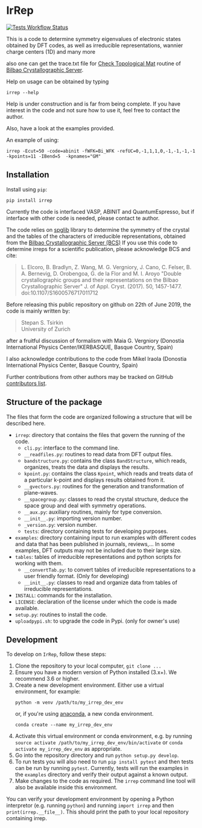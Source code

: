 # IrRep

[![Tests Workflow Status](https://github.com/stepan-tsirkin/irrep/workflows/tests/badge.svg)](https://github.com/stepan-tsirkin/irrep/actions?query=workflow%3Atests)

This is a code to determine symmetry eigenvalues of electronic states obtained by DFT codes, as well as irreducible representations, 
wannier charge centers (1D) and many more

also one can get the trace.txt file for [Check Topological Mat](http://www.cryst.ehu.es/cgi-bin/cryst/programs/topological.pl) routine 
of [Bilbao Crystallographic Server](https://www.cryst.ehu.es).

Help on usage can be obtained by typing

```
irrep --help
```

Help is under construction and is far from being complete. If you have interest in the code and not sure how to use it, 
feel free to contact the author.

Also, have a look at the examples provided.

An example of using: 

```
irrep -Ecut=50 -code=abinit -fWFK=Bi_WFK -refUC=0,-1,1,1,0,-1,-1,-1,-1  -kpoints=11 -IBend=5  -kpnames="GM"
```


## Installation

Install using `pip`:

```
pip install irrep
```

Currently the code is interfaced VASP, ABINIT and QuantumEspresso, but if interface with other code is needed, please contact te author.

The code relies on [spglib](https://github.com/atztogo/spglib) library to determine the symmetry of the crystal
and the tables of the characters of irreducible representations, obtained from the [Bilbao Crystallographic Server (BCS)](http://www.cryst.ehu.es/)
If you use this code to determine irreps for a scientific publication, please acknowledge BCS and
cite:

> L. Elcoro, B. Bradlyn, Z. Wang, M. G. Vergniory, J. Cano, C. Felser, B. A. Bernevig, D. Orobengoa, G. de la Flor and M. I. Aroyo
"Double crystallographic groups and their representations on the Bilbao Crystallographic Server"
J. of Appl. Cryst. (2017). 50, 1457-1477. doi:10.1107/S1600576717011712

Before releasing this public repository on github on 22th of June 2019, 
the code is mainly written by:

> Stepan S. Tsirkin   
> University of Zurich  

after a fruitful discussion of formalism with Maia G. Vergniory (Donostia International Physics Center/IKERBASQUE, Basque Country, Spain) 

I also acknowledge contributions to the code from Mikel Iraola (Donostia International Physics Center, Basque Country, Spain) 

Further contributions from other authors may be tracked on GitHub [contributors list](https://github.com/stepan-tsirkin/irrep/graphs/contributors). 


## Structure of the package

The files that form the code are organized following a structure that will be described here.

- `irrep`: directory that contains the files that govern the running of the code.
  - `cli.py`: interface to the command line.
  - `__readfiles.py`: routines to read data from DFT output files.
  - `bandstructure.py`: contains the class `BandStructure`, which reads, organizes, treats the data and displays the results.
  - `kpoint.py`: contains the class `Kpoint`, which reads and treats data of a particular k-point and displays results obtained from it.
  - `__gvectors.py`: routines for the generation and transformation of plane-waves.
  - `__spacegroup.py`: classes to read the crystal structure, deduce the space group and deal with symmetry operations.
  - `__aux.py`: auxiliary routines, mainly for type conversion.
  - `__init__.py`: importing version number.
  - `_version.py`: version number.
  - `tests`: directory containing tests for developing purposes.
- `examples`: directory containing input to run examples with different codes and data that has been published in journals, reviews,... In some examples, DFT outputs may not be included due to their large size.
- `tables`: tables of irreducible representations and python scripts for working with them. 
  - `__convertTab.py`: to convert tables of irreducible representations to a user friendly format. (Only for developing)
  - `__init__.py`: classes to read and organize data from tables of irreducible representations.
- `INSTALL`: commands for the installation.
- `LICENSE`: declaration of the license under which the code is made available.
- `setup.py`: routines to install the code.
- `uploadpypi.sh`: to upgrade the code in Pypi. (only for owner's use)

## Development

To develop on `IrRep`, follow these steps:

1. Clone the repository to your local computer, `git clone ...`
2. Ensure you have a modern version of Python installed (3.x+). We recommend 3.6 or higher.
3. Create a new development environment. Either use a virtual environment, for example:
   ```
   python -m venv /path/to/my_irrep_dev_env
   ```
   or, if you're using [anaconda](), a new conda environment.
   ```
   conda create --name my_irrep_dev_env
   ```
4. Activate this virtual environment or conda environment, e.g. by running 
   `source activate /path/to/my_irrep_dev_env/bin/activate` or 
   `conda activate my_irrep_dev_env` as appropriate.
5. Go into the repository directory and run `python setup.py develop`.
6. To run tests you will also need to run `pip install pytest` and then 
   tests can be run by running `pytest`. Currently, tests will run the 
   examples in the `examples` directory and verify their output against a 
   known output.
7. Make changes to the code as required. The `irrep` command line tool 
   will also be available inside this environment.

You can verify your development environment by opening a Python interpretor 
(e.g. running `python`) and running `import irrep` and then `print(irrep.__file__)`.
This should print the path to your local repository containing irrep.
